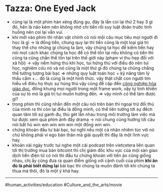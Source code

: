 # Tazza: One Eyed Jack

- cũng lại là một phim hàn xẻng đúng gu, đây là lần coi lại thứ 2 hay 3 gì đó, hên là não kém nên không nhớ chi tiến rồi suy luật đoán trước tình huống nên coi lại vẫn vui.
- khi mới vào phim thì nhân vật chính có nói mội câu mục tiêu mọi người đi học là gì → là đồng tiền, chung quy lại thì tiền cũng là một loại giá trị thay thế cho những gì chúng ta làm, vậy chúng ta học để kiếm tiền hay nói mọt cách khác chúng ta học để có thể tồn tại nếu không có tiền thì cũng ta cũng chẵn thể tồn tại trên thế giới này (phạm vi thu hẹp đối với xã hội)
  → vậy nềm hứng thú khi học, tui hứng thú với điều đó nên tui học, nghiêm cứu nó và nó cũng là một thứ gì đó chúng ta chũng chẳng thể tưởng tượng bài bạc ⇒ những quy luật toán học + kỹ năng tâm lý thấu cẩm +... đó là cũng là một hình thức. vậy thật chất con người tìm hiểu về điêu họ thực sự húng thú vậy cũng để cập đến [công nghiệp hóa giáo dục](công%20nghiệp%20hóa%20giáo%20dục.md), đống khung mọi người trong một frame work, vậy tự tinh khiến của sự tò mò là giá trị tui muốn hướng đến.
  ⇒ vậy mình có thể làm được gì?
- trong phim thì cũng nhắn đến một câu nói trên bàn thì ngoại trừ đối thủ của mình ra thì còn lại điều là đồng minh, có thể liên tưởng tới sự đếch quan tâm tới sự ganh đu, thù gét lẫn nhau trong môi trường làm việc mà tui được xem qua phim ảnh đầy drama → nói chung cũng hướng tới câu nói bất hủ win win win win win một đống win win.
- chứng khoán đầu tư bài bạc, tui nghĩ nếu một cá nhân nhiêm túc với nó chứ không phải vì ego bản thân mà giải quyết thì đây là một lĩnh vực hay.
- khoản vài ngày trước tui nghe một cái podcast trên vietcetera liên quan tới thị trường mua bán bitcoint thì chị giám đốc khu vực của mội sàn giao dịch tiền điện tử có nói thì đầu tư chứng khoán với tiền ảo cũng giống nhau, chị ấy cũng đưa ra quan điểm giống với cảnh cuối của phim **khi ăn đủ là phải biết dừng lại** bài bạc thì chúng ta muốn đánh tới khi chúng ta thua mà thôi, đó là một ý khá hay.

---

#human_activities/education #Culture_and_the_arts/movie
